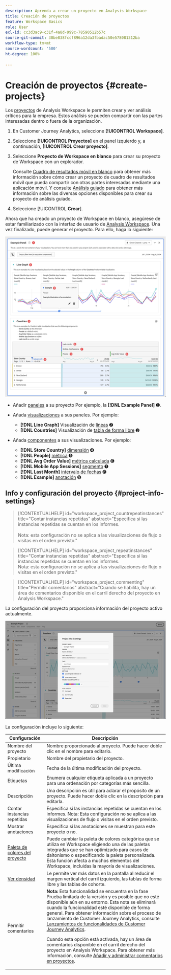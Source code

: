 ```yaml
---
description: Aprenda a crear un proyecto en Analysis Workspace
title: Creación de proyectos
feature: Workspace Basics
role: User
exl-id: cc3d3ac9-c31f-4a8d-999c-78590512b57c
source-git-commit: 38be838fccf896a12da3fbadac50e578081312ba
workflow-type: tm+mt
source-wordcount: '500'
ht-degree: 100%

---
```


# Creación de proyectos {#create-projects}


Los [proyectos](/help/analysis-workspace/build-workspace-project/freeform-overview.md) de Analysis Workspace le permiten crear y ver análisis críticos para la empresa.  Estos análisis se pueden compartir con las partes interesadas dentro o fuera de la organización.

1. En Customer Journey Analytics, seleccione **[!UICONTROL Workspace]**.

1. Seleccione **[!UICONTROL Proyectos]** en el panel izquierdo y, a continuación, **[!UICONTROL Crear proyecto]**.

1. Seleccione **Proyecto de Workspace en blanco** para crear su proyecto de Workspace con un explorador.

   Consulte [Cuadro de resultados móvil en blanco](/help/mobile-app/curator.md) para obtener más información sobre cómo crear un proyecto de cuadro de resultados móvil que pueda compartir con otras partes interesadas mediante una aplicación móvil. Y consulte [Análisis guiado](/help/guided-analysis/overview.md) para obtener más información sobre las diversas opciones disponibles para crear su proyecto de análisis guiado.

1. Seleccione [!UICONTROL **Crear**].


Ahora que ha creado un proyecto de Workspace en blanco, asegúrese de estar familiarizado con la interfaz de usuario de [Analysis Workspace](/help/analysis-workspace/home.md). Una vez finalizado, puede generar el proyecto. Para ello, haga lo siguiente:

![Proyecto de ejemplo](assets/example-project.png)

* Añadir [paneles](/help/analysis-workspace/c-panels/panels.md) a su proyecto Por ejemplo, la **[!DNL Example Panel]** ➊.

* Añada [visualizaciones](/help/analysis-workspace/visualizations/freeform-analysis-visualizations.md) a sus paneles. Por ejemplo:
   * **[!DNL Line Graph]** Visualización de [líneas](/help/analysis-workspace/visualizations/line.md) ➋
   * **[!DNL Countries]** Visualización de [tabla de forma libre](/help/analysis-workspace/visualizations/freeform-table/freeform-table.md) ➌
* Añada [componentes](/help/components/overview.md) a sus visualizaciones. Por ejemplo:
   * **[!DNL Store Country]** [dimensión](/help/components/dimensions/overview.md) ➍
   * **[!DNL People]** [métrica](/help/components/apply-create-metrics.md) ➎
   * **[!DNL Avg Order Value]** [métrica calculada](/help/components/calc-metrics/calc-metr-overview.md) ➏
   * **[!DNL Mobile App Sessions]** [segmento](/help/components/segments/seg-overview.md) ➐
   * **[!DNL Last Month]** [intervalo de fechas](/help/components/date-ranges/overview.md) ➑
   * **[!DNL Example]** [anotación](/help/components/annotations/overview.md) ➒


## Info y configuración del proyecto {#project-info-settings}

>[!CONTEXTUALHELP]
>id="workspace_project_countrepeatinstances"
>title="Contar instancias repetidas"
>abstract="Especifica si las instancias repetidas se cuentan en los informes.<br/><br/>Nota: esta configuración no se aplica a las visualizaciones de flujo o visitas en el orden previsto."

>[!CONTEXTUALHELP]
>id="workspace_project_repeatinstances"
>title="Contar instancias repetidas"
>abstract="Especifica si las instancias repetidas se cuentan en los informes.<br/>Nota: esta configuración no se aplica a las visualizaciones de flujo o visitas en el orden previsto."


>[!CONTEXTUALHELP]
>id="workspace_project_commenting"
>title="Permitir comentarios"
>abstract="Cuando se habilita, hay un área de comentarios disponible en el carril derecho del proyecto en Analysis Workspace."


La configuración del proyecto proporciona información del proyecto activo actualmente.

![La ventana Información y configuración del proyecto.](./assets/projectinfo.png)

La configuración incluye lo siguiente:

| Configuración | Descripción |
|---|---|
| Nombre del proyecto | Nombre proporcionado al proyecto. Puede hacer doble clic en el nombre para editarlo. |
| Propietario | Nombre del propietario del proyecto. |
| Última modificación | Fecha de la última modificación del proyecto. |
| Etiquetas | Enumera cualquier etiqueta aplicada a un proyecto para una ordenación por categorías más sencilla. |
| Descripción | Una descripción es útil para aclarar el propósito de un proyecto. Puede hacer doble clic en la descripción para editarla. |
| Contar instancias repetidas | Especifica si las instancias repetidas se cuentan en los informes. Nota: Esta configuración no se aplica a las visualizaciones de flujo o visitas en el orden previsto. |
| Mostrar anotaciones | Especifica si las anotaciones se muestran para este proyecto o no. |
| [Paleta de colores del proyecto](/help/analysis-workspace/build-workspace-project/color-palettes.md) | Puede cambiar la paleta de colores categórica que se utiliza en Workspace eligiendo una de las paletas integradas que se han optimizado para casos de daltonismo o especificando la paleta personalizada. Esta función afecta a muchos elementos del Workspace, incluidas la mayoría de visualizaciones. |
| [Ver densidad](/help/analysis-workspace/build-workspace-project/view-density.md) | Le permite ver más datos en la pantalla al reducir el margen vertical del carril izquierdo, las tablas de forma libre y las tablas de cohorte. |
| Permitir comentarios | **Nota:** Esta funcionalidad se encuentra en la fase Prueba limitada de la versión y es posible que no esté disponible aún en su entorno. Esta nota se eliminará cuando la funcionalidad esté disponible de forma general. Para obtener información sobre el proceso de lanzamiento de Customer Journey Analytics, consulte [Lanzamientos de funcionalidades de Customer Journey Analytics](/help/release-notes/releases.md). <p>Cuando esta opción está activada, hay un área de comentarios disponible en el carril derecho del proyecto en Analysis Workspace. Para obtener más información, consulte [Añadir y administrar comentarios en proyectos](/help/analysis-workspace/build-workspace-project/comment-projects.md).</p> |



